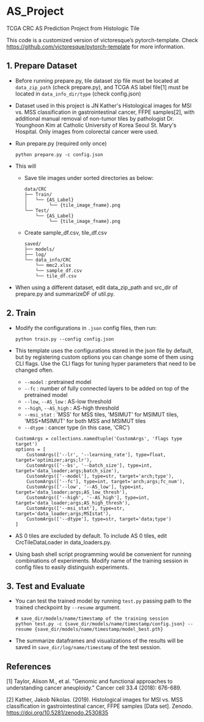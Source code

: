 # AS_Project
TCGA CRC AS Prediction Project from Histologic Tile


This code is a customized version of victoresque’s pytorch-template. Check <https://github.com/victoresque/pytorch-template> for more information.

## 1. Prepare Dataset

* Before running prepare.py, tile dataset zip file must be located at `data_zip_path` (check prepare.py), and TCGA AS label file[1] must be located in `data_info_dir/type` (check config.json)
* Dataset used in this project is JN Kather's Histological images for MSI vs. MSS classification in gastrointestinal cancer, FFPE samples[2], with additional manual removal of non-tumor tiles by pathologist Dr. Younghoon Kim at Catholic University of Korea Seoul St. Mary's Hospital. Only images from colorectal cancer were used.


* Run prepare.py (required only once)
  ```
  python prepare.py -c config.json
  ```
* This will
  * Save tile images under sorted directories as below:
    ```
    data/CRC
    ├── Train/
    │   └── {AS_Label}
    │        └── {tile_image_fname}.png
    └── Test/
        └── {AS_Label}
             └── {tile_image_fname}.png
    ```
  * Create sample_df.csv, tile_df.csv
    ```
    saved/
    ├── models/ 
    ├── log/
    └── data_info/CRC
        └── mmc2.xlsx
        └── sample_df.csv
        └── tile_df.csv
    ```


* When using a different dataset, edit data_zip_path and src_dir of prepare.py and summarizeDF of util.py.


## 2. Train
* Modify the configurations in `.json` config files, then run:


  ```
  python train.py --config config.json
  ```
* This template uses the configurations stored in the json file by default, but by registering custom options you can change some of them using CLI flags. Use the CLI flags for tuning hyper parameters that need to be changed often.
  * `--model` : pretrained model
  * `--fc` : number of fully connected layers to be added on top of the pretrained model 
  * `--low`, `--AS_low` : AS-low threshold
  * `--high`, `--AS_high` : AS-high threshold
  * `--msi_stat` : 'MSS' for MSS tiles, 'MSIMUT' for MSIMUT tiles, 'MSS+MSIMUT' for both MSS and MSIMUT tiles 
  * `--dtype` : cancer type (in this case, 'CRC')


  ```
  CustomArgs = collections.namedtuple('CustomArgs', 'flags type target')
  options = [
      CustomArgs(['--lr', '--learning_rate'], type=float, target='optimizer;args;lr'),
      CustomArgs(['--bs', '--batch_size'], type=int, target='data_loader;args;batch_size'),
      CustomArgs(['--model'], type=str, target='arch;type'),
      CustomArgs(['--fc'], type=int, target='arch;args;fc_num'),
      CustomArgs(['--low', '--AS_low'], type=int, target='data_loader;args;AS_low_thresh'),
      CustomArgs(['--high', '--AS_high'], type=int, target='data_loader;args;AS_high_thresh'),
      CustomArgs(['--msi_stat'], type=str, target='data_loader;args;MSIstat'),
      CustomArgs(['--dtype'], type=str, target='data;type')
  ]
  ```
* AS 0 tiles are excluded by default. To include AS 0 tiles, edit CrcTileDataLoader in data_loaders.py.

* Using bash shell script programming would be convenient for running combinations of experiments. Modify name of the training session in config files to easily distinguish experiments. 
  

## 3. Test and Evaluate
* You can test the trained model by running `test.py` passing path to the trained checkpoint by `--resume` argument.


  ```
  # save_dir/models/name/timestamp of the training session
  python test.py -c {save_dir/models/name/timestamp/config.json} --resume {save_dir/models/name/timestamp/model_best.pth}
  ```
  
* The summarize dataframes and visualizations of the results will be saved in `save_dir/log/name/timestamp` of the test session.


## References
[1] Taylor, Alison M., et al. "Genomic and functional approaches to understanding cancer aneuploidy." Cancer cell 33.4 (2018): 676-689.


[2] Kather, Jakob Nikolas. (2019). Histological images for MSI vs. MSS classification in gastrointestinal cancer, FFPE samples [Data set]. Zenodo. https://doi.org/10.5281/zenodo.2530835

